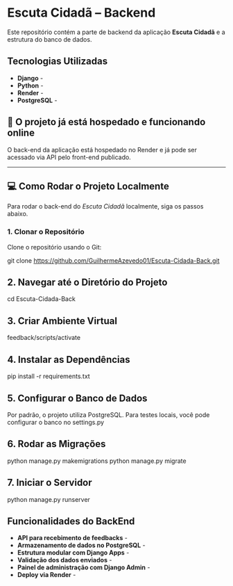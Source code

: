 # Escuta Cidadã – Backend

Este repositório contém a parte de backend da aplicação **Escuta Cidadã** e a estrutura do banco de dados.

## Tecnologias Utilizadas

- **Django** -
- **Python** -
- **Render** - 
- **PostgreSQL** -  
  
 ## 🚀 O projeto já está hospedado e funcionando online

O back-end da aplicação está hospedado no Render e já pode ser acessado via API pelo front-end publicado.

---

## 💻 Como Rodar o Projeto Localmente

Para rodar o back-end do *Escuta Cidadã* localmente, siga os passos abaixo.

### 1. Clonar o Repositório

Clone o repositório usando o Git:

git clone https://github.com/GuilhermeAzevedo01/Escuta-Cidada-Back.git

## 2. Navegar até o Diretório do Projeto
cd Escuta-Cidada-Back

## 3. Criar Ambiente Virtual
feedback/scripts/activate 

## 4. Instalar as Dependências
pip install -r requirements.txt

## 5. Configurar o Banco de Dados
Por padrão, o projeto utiliza PostgreSQL. Para testes locais, você pode configurar o banco no settings.py

## 6. Rodar as Migrações
python manage.py makemigrations
python manage.py migrate

## 7. Iniciar o Servidor
python manage.py runserver


## Funcionalidades do BackEnd

- **API para recebimento de feedbacks** -
- **Armazenamento de dados no PostgreSQL** -
- **Estrutura modular com Django Apps** -
- **Validação dos dados enviados** -
- **Painel de administração com Django Admin** -
- **Deploy via Render** -


